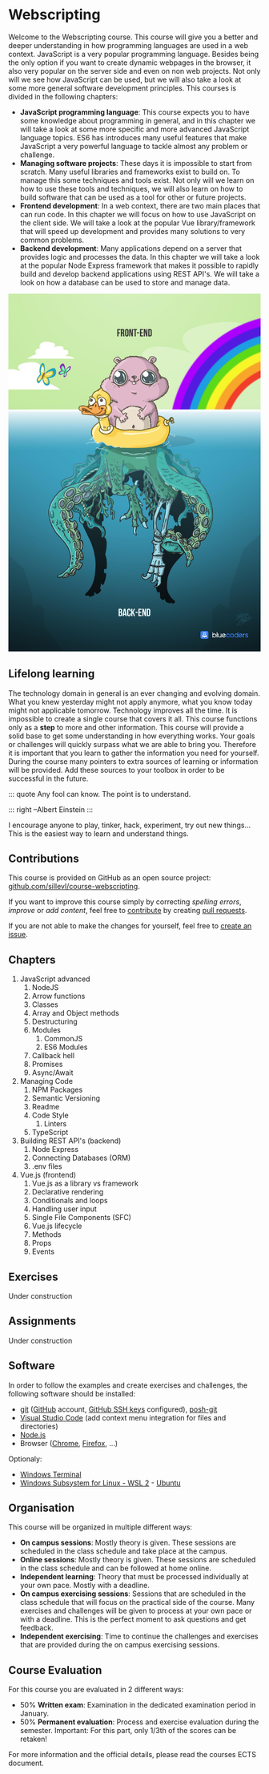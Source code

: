 ---
---

# Webscripting

Welcome to the Webscripting course. This course will give you a better and deeper understanding in how programming languages are used in a web context. JavaScript is a very popular programming language. Besides being the only option if you want to create dynamic webpages in the browser, it also very popular on the server side and even on non web projects. Not only will we see how JavaScript can be used, but we will also take a look at some more general software development principles. This courses is divided in the following chapters:

* **JavaScript programming language**: This course expects you to have some knowledge about programming in general, and in this chapter we will take a look at some more specific and more advanced JavaScript language topics. ES6 has introduces many useful features that make JavaScript a very powerful language to tackle almost any problem or challenge.
* **Managing software projects**: These days it is impossible to start from scratch. Many useful libraries and frameworks exist to build on. To manage this some techniques and tools exist. Not only will we learn on how to use these tools and techniques, we will also learn on how to build software that can be used as a tool for other or future projects.
* **Frontend development**: In a web context, there are two main places that can run code. In this chapter we will focus on how to use JavaScript on the client side. We will take a look at the popular Vue library/framework that will speed up development and provides many solutions to very common problems.
* **Backend development**: Many applications depend on a server that provides logic and processes the data. In this chapter we will take a look at the popular Node Express framework that makes it possible to rapidly build and develop backend applications using REST API's. We will take a look on how a database can be used to store and manage data.

![Frontend vs backend](./img/frontend-vs-backend.jpg)

## Lifelong learning

The technology domain in general is an ever changing and evolving domain. What you knew yesterday might not apply anymore, what you know today might not applicable tomorrow. Technology improves all the time. It is impossible to create a single course that covers it all. This course functions only as a **step** to more and other information. This course will provide a solid base to get some understanding in how everything works. Your goals or challenges will quickly surpass what we are able to bring you. Therefore it is important that you learn to gather the information you need for yourself. During the course many pointers to extra sources of learning or information will be provided. Add these sources to your toolbox in order to be successful in the future.

::: quote
Any fool can know. The point is to understand.

::: right
–Albert Einstein
:::

I encourage anyone to play, tinker, hack, experiment, try out new things... This is the easiest way to learn and understand things.

## Contributions

This course is provided on GitHub as an open source project: [github.com/sillevl/course-webscripting](https://github.com/sillevl/course-webscripting).

If you want to improve this course simply by correcting _spelling errors_, _improve_ or _add content_, feel free to [contribute](https://github.com/sillevl/course-webscripting#contributing) by creating [pull requests](https://github.com/sillevl/course-webscripting/pulls).

If you are not able to make the changes for yourself, feel free to [create an issue](https://github.com/sillevl/course-webscripting/issues).

## Chapters

1) JavaScript advanced
   1) NodeJS
   2) Arrow functions
   3) Classes
   4) Array and Object methods
   5) Destructuring
   6) Modules
      1) CommonJS
      2) ES6 Modules
   7) Callback hell
   8) Promises
   9) Async/Await
2) Managing Code
   1) NPM Packages
   2) Semantic Versioning
   3) Readme
   4) Code Style
      1) Linters
   5) TypeScript
3) Building REST API's (backend)
   1) Node Express
   2) Connecting Databases (ORM)
   3) .env files
4) Vue.js (frontend)
   1) Vue.js as a library vs framework
   2) Declarative rendering
   3) Conditionals and loops
   4) Handling user input
   5) Single File Components (SFC)
   6) Vue.js lifecycle
   7) Methods
   8) Props
   9) Events

## Exercises

Under construction

## Assignments

Under construction

## Software

In order to follow the examples and create exercises and challenges, the following software should be installed:

* [git](https://git-scm.com/) ([GitHub](https://github.com/) account, [GitHub SSH keys](https://github.com/settings/keys) configured), [posh-git](https://github.com/dahlbyk/posh-git)
* [Visual Studio Code](https://code.visualstudio.com/) (add context menu integration for files and directories)
* [Node.js](https://nodejs.org/en/)
* Browser ([Chrome](https://www.google.com/intl/nl/chrome/), [Firefox](https://www.mozilla.org/nl/firefox/new/), ...)

Optionaly:

* [Windows Terminal](https://www.microsoft.com/en-us/p/windows-terminal/9n0dx20hk701?activetab=pivot:overviewtab)
* [Windows Subsystem for Linux - WSL 2](https://docs.microsoft.com/en-us/windows/wsl/install-win10) - [Ubuntu](https://www.microsoft.com/en-us/p/ubuntu-2004-lts/9n6svws3rx71?activetab=pivot:overviewtab)

## Organisation

This course will be organized in multiple different ways:

* **On campus sessions**: Mostly theory is given. These sessions are scheduled in the class schedule and take place at the campus.
* **Online sessions**: Mostly theory is given. These sessions are scheduled in the class schedule and can be followed at home online.
* **Independent learning**: Theory that must be processed individually at your own pace. Mostly with a deadline.
* **On campus exercising sessions**: Sessions that are scheduled in the class schedule that will focus on the practical side of the course. Many exercises and challenges will be given to process at your own pace or with a deadline. This is the perfect moment to ask questions and get feedback.
* **Independent exercising**: Time to continue the challenges and exercises that are provided during the on campus exercising sessions.

## Course Evaluation

For this course you are evaluated in 2 different ways:

* 50% **Written exam**: Examination in the dedicated examination period in January.
* 50% **Permanent evaluation**: Process and exercise evaluation during the semester. Important: For this part, only 1/3th of the scores can be retaken!

For more information and the official details, please read the courses ECTS document.
